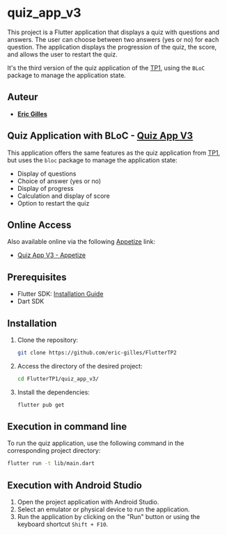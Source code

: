 # quiz_app_v3

This project is a Flutter application that displays a quiz with questions and answers. The user can choose between two answers (yes or no) for each question. The application displays the progression of the quiz, the score, and allows the user to restart the quiz.

It's the third version of the quiz application of the [TP1](https://github.com/eric-gilles/FlutterTP1/tree/main/quizz_app), using the `BLoC` package to manage the application state.

## Auteur 
- **[Eric Gilles](https://github.com/eric-gilles)**

## Quiz Application with BLoC - [Quiz App V3](https://github.com/eric-gilles/FlutterTP2/tree/main/quizz_app_v3)
This application offers the same features as the quiz application from [TP1](https://github.com/eric-gilles/FlutterTP1/tree/main/quizz_app), but uses the `bloc` package to manage the application state:
- Display of questions
- Choice of answer (yes or no)
- Display of progress
- Calculation and display of score
- Option to restart the quiz

## Online Access

Also available online via the following [Appetize](https://appetize.io/) link:

- [Quiz App V3 - Appetize](https://appetize.io/app/7zjz2z7)


## Prerequisites

- Flutter SDK: [Installation Guide](https://flutter.dev/docs/get-started/install)
- Dart SDK

## Installation

1. Clone the repository:
    ```bash
    git clone https://github.com/eric-gilles/FlutterTP2
    ```

2. Access the directory of the desired project:
    ```bash
    cd FlutterTP1/quiz_app_v3/
    ```
3. Install the dependencies:
    ```bash
    flutter pub get
    ```
## Execution in command line

To run the quiz application, use the following command in the corresponding project directory:

```bash
flutter run -t lib/main.dart
```

## Execution with Android Studio

1. Open the project application with Android Studio.
2. Select an emulator or physical device to run the application.
2. Run the application by clicking on the "Run" button or using the keyboard shortcut `Shift + F10`.
